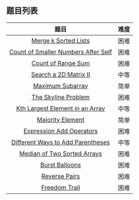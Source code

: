 ## 题目列表  
| 题目 | 难度 |  
|:---:|:---:|  
| [Merge k Sorted Lists](merge-k-sorted-lists/question.md) | 困难 |   
| [Count of Smaller Numbers After Self](count-of-smaller-numbers-after-self/question.md) | 困难 |   
| [Count of Range Sum](count-of-range-sum/question.md) | 困难 |   
| [Search a 2D Matrix II](search-a-2d-matrix-ii/question.md) | 中等 |   
| [Maximum Subarray](maximum-subarray/question.md) | 简单 |   
| [The Skyline Problem](the-skyline-problem/question.md) | 困难 |   
| [Kth Largest Element in an Array](kth-largest-element-in-an-array/question.md) | 中等 |   
| [Majority Element](majority-element/question.md) | 简单 |   
| [Expression Add Operators](expression-add-operators/question.md) | 困难 |   
| [Different Ways to Add Parentheses](different-ways-to-add-parentheses/question.md) | 中等 |   
| [Median of Two Sorted Arrays](median-of-two-sorted-arrays/question.md) | 困难 |   
| [Burst Balloons](burst-balloons/question.md) | 困难 |   
| [Reverse Pairs](reverse-pairs/question.md) | 困难 |   
| [Freedom Trail](freedom-trail/question.md) | 困难 |   
